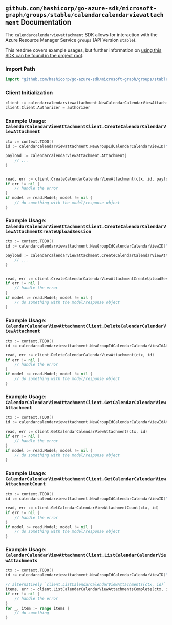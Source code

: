 
## `github.com/hashicorp/go-azure-sdk/microsoft-graph/groups/stable/calendarcalendarviewattachment` Documentation

The `calendarcalendarviewattachment` SDK allows for interaction with the Azure Resource Manager Service `groups` (API Version `stable`).

This readme covers example usages, but further information on [using this SDK can be found in the project root](https://github.com/hashicorp/go-azure-sdk/tree/main/docs).

### Import Path

```go
import "github.com/hashicorp/go-azure-sdk/microsoft-graph/groups/stable/calendarcalendarviewattachment"
```


### Client Initialization

```go
client := calendarcalendarviewattachment.NewCalendarCalendarViewAttachmentClientWithBaseURI("https://management.azure.com")
client.Client.Authorizer = authorizer
```


### Example Usage: `CalendarCalendarViewAttachmentClient.CreateCalendarCalendarViewAttachment`

```go
ctx := context.TODO()
id := calendarcalendarviewattachment.NewGroupIdCalendarCalendarViewID("groupIdValue", "eventIdValue")

payload := calendarcalendarviewattachment.Attachment{
	// ...
}


read, err := client.CreateCalendarCalendarViewAttachment(ctx, id, payload)
if err != nil {
	// handle the error
}
if model := read.Model; model != nil {
	// do something with the model/response object
}
```


### Example Usage: `CalendarCalendarViewAttachmentClient.CreateCalendarCalendarViewAttachmentCreateUploadSession`

```go
ctx := context.TODO()
id := calendarcalendarviewattachment.NewGroupIdCalendarCalendarViewID("groupIdValue", "eventIdValue")

payload := calendarcalendarviewattachment.CreateCalendarCalendarViewAttachmentCreateUploadSessionRequest{
	// ...
}


read, err := client.CreateCalendarCalendarViewAttachmentCreateUploadSession(ctx, id, payload)
if err != nil {
	// handle the error
}
if model := read.Model; model != nil {
	// do something with the model/response object
}
```


### Example Usage: `CalendarCalendarViewAttachmentClient.DeleteCalendarCalendarViewAttachment`

```go
ctx := context.TODO()
id := calendarcalendarviewattachment.NewGroupIdCalendarCalendarViewIdAttachmentID("groupIdValue", "eventIdValue", "attachmentIdValue")

read, err := client.DeleteCalendarCalendarViewAttachment(ctx, id)
if err != nil {
	// handle the error
}
if model := read.Model; model != nil {
	// do something with the model/response object
}
```


### Example Usage: `CalendarCalendarViewAttachmentClient.GetCalendarCalendarViewAttachment`

```go
ctx := context.TODO()
id := calendarcalendarviewattachment.NewGroupIdCalendarCalendarViewIdAttachmentID("groupIdValue", "eventIdValue", "attachmentIdValue")

read, err := client.GetCalendarCalendarViewAttachment(ctx, id)
if err != nil {
	// handle the error
}
if model := read.Model; model != nil {
	// do something with the model/response object
}
```


### Example Usage: `CalendarCalendarViewAttachmentClient.GetCalendarCalendarViewAttachmentCount`

```go
ctx := context.TODO()
id := calendarcalendarviewattachment.NewGroupIdCalendarCalendarViewID("groupIdValue", "eventIdValue")

read, err := client.GetCalendarCalendarViewAttachmentCount(ctx, id)
if err != nil {
	// handle the error
}
if model := read.Model; model != nil {
	// do something with the model/response object
}
```


### Example Usage: `CalendarCalendarViewAttachmentClient.ListCalendarCalendarViewAttachments`

```go
ctx := context.TODO()
id := calendarcalendarviewattachment.NewGroupIdCalendarCalendarViewID("groupIdValue", "eventIdValue")

// alternatively `client.ListCalendarCalendarViewAttachments(ctx, id)` can be used to do batched pagination
items, err := client.ListCalendarCalendarViewAttachmentsComplete(ctx, id)
if err != nil {
	// handle the error
}
for _, item := range items {
	// do something
}
```
